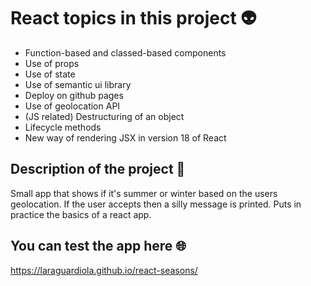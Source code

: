 # React topics in this project :alien:

* Function-based and classed-based components
* Use of props
* Use of state
* Use of semantic ui library
* Deploy on github pages
* Use of geolocation API
* (JS related) Destructuring of an object
* Lifecycle methods
* New way of rendering JSX in version 18 of React

## Description of the project :open_book:

Small app that shows if it's summer or winter based on the users geolocation. If the user accepts then a silly message is printed. Puts in practice the basics of a react app.

## You can test the app here :globe_with_meridians:

https://laraguardiola.github.io/react-seasons/

